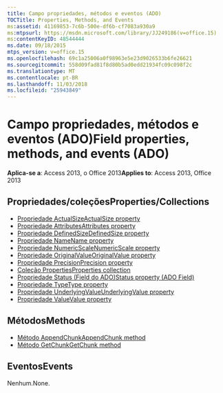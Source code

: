 ```yaml
---
title: Campo propriedades, métodos e eventos (ADO)
TOCTitle: Properties, Methods, and Events
ms:assetid: 41169853-7c6b-500e-df6b-cf7083a930a9
ms:mtpsurl: https://msdn.microsoft.com/library/JJ249186(v=office.15)
ms:contentKeyID: 48544444
ms.date: 09/18/2015
mtps_version: v=office.15
ms.openlocfilehash: 69c1a25006a0f98963e5e23d9026533b6fe26621
ms.sourcegitcommit: 558d09fad81f8d80b5ad0edd21934fc09c098f2c
ms.translationtype: MT
ms.contentlocale: pt-BR
ms.lasthandoff: 11/03/2018
ms.locfileid: "25943849"
---
```

# <a name="field-properties-methods-and-events-ado"></a><span data-ttu-id="9d92d-102">Campo propriedades, métodos e eventos (ADO)</span><span class="sxs-lookup"><span data-stu-id="9d92d-102">Field properties, methods, and events (ADO)</span></span>

<span data-ttu-id="9d92d-103">**Aplica-se a**: Access 2013, o Office 2013</span><span class="sxs-lookup"><span data-stu-id="9d92d-103">**Applies to**: Access 2013, Office 2013</span></span>

## <a name="propertiescollections"></a><span data-ttu-id="9d92d-104">Propriedades/coleções</span><span class="sxs-lookup"><span data-stu-id="9d92d-104">Properties/Collections</span></span>

- [<span data-ttu-id="9d92d-105">Propriedade ActualSize</span><span class="sxs-lookup"><span data-stu-id="9d92d-105">ActualSize property</span></span>](actualsize-property-ado.md)
- [<span data-ttu-id="9d92d-106">Propriedade Attributes</span><span class="sxs-lookup"><span data-stu-id="9d92d-106">Attributes property</span></span>](attributes-property-ado.md)
- [<span data-ttu-id="9d92d-107">Propriedade DefinedSize</span><span class="sxs-lookup"><span data-stu-id="9d92d-107">DefinedSize property</span></span>](definedsize-property-ado.md)
- [<span data-ttu-id="9d92d-108">Propriedade Name</span><span class="sxs-lookup"><span data-stu-id="9d92d-108">Name property</span></span>](name-property-ado.md)
- [<span data-ttu-id="9d92d-109">Propriedade NumericScale</span><span class="sxs-lookup"><span data-stu-id="9d92d-109">NumericScale property</span></span>](numericscale-property-ado.md)
- [<span data-ttu-id="9d92d-110">Propriedade OriginalValue</span><span class="sxs-lookup"><span data-stu-id="9d92d-110">OriginalValue property</span></span>](originalvalue-property-ado.md)
- [<span data-ttu-id="9d92d-111">Propriedade Precision</span><span class="sxs-lookup"><span data-stu-id="9d92d-111">Precision property</span></span>](precision-property-ado.md)
- [<span data-ttu-id="9d92d-112">Coleção Properties</span><span class="sxs-lookup"><span data-stu-id="9d92d-112">Properties collection</span></span>](properties-collection-ado.md)
- [<span data-ttu-id="9d92d-113">Propriedade Status (Field do ADO)</span><span class="sxs-lookup"><span data-stu-id="9d92d-113">Status property (ADO Field)</span></span>](status-property-ado-field.md)
- [<span data-ttu-id="9d92d-114">Propriedade Type</span><span class="sxs-lookup"><span data-stu-id="9d92d-114">Type property</span></span>](type-property-ado.md)
- [<span data-ttu-id="9d92d-115">Propriedade UnderlyingValue</span><span class="sxs-lookup"><span data-stu-id="9d92d-115">UnderlyingValue property</span></span>](underlyingvalue-property-ado.md)
- [<span data-ttu-id="9d92d-116">Propriedade Value</span><span class="sxs-lookup"><span data-stu-id="9d92d-116">Value property</span></span>](value-property-ado.md)


## <a name="methods"></a><span data-ttu-id="9d92d-117">Métodos</span><span class="sxs-lookup"><span data-stu-id="9d92d-117">Methods</span></span>

- [<span data-ttu-id="9d92d-118">Método AppendChunk</span><span class="sxs-lookup"><span data-stu-id="9d92d-118">AppendChunk method</span></span>](appendchunk-method-ado.md)
- [<span data-ttu-id="9d92d-119">Método GetChunk</span><span class="sxs-lookup"><span data-stu-id="9d92d-119">GetChunk method</span></span>](getchunk-method-ado.md)

## <a name="events"></a><span data-ttu-id="9d92d-120">Eventos</span><span class="sxs-lookup"><span data-stu-id="9d92d-120">Events</span></span>

<span data-ttu-id="9d92d-121">Nenhum.</span><span class="sxs-lookup"><span data-stu-id="9d92d-121">None.</span></span>

